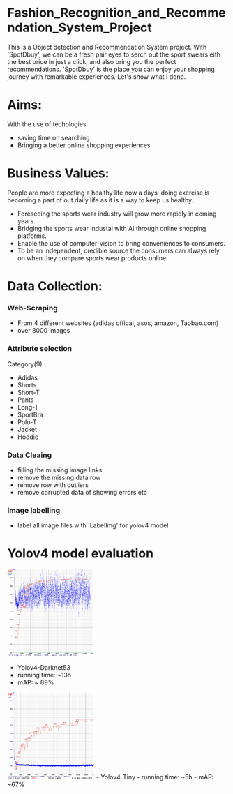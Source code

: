 # Fashion_Recognition_and_Recommendation_System_Project

This is a Object detection and Recommendation System project. With 'SpotDbuy', we can be a fresh pair eyes to serch out the sport swears eith the best price in just a click, and also bring you the perfect recommendations. 'SpotDbuy' is the place you can enjoy your shopping journey with remarkable experiences. Let's show what I done.

# Aims:
With the use of techologies
  - saving time on searching
  - Bringing a better online shopping experiences 

# Business Values:
People are more expecting a healthy life now a days, doing exercise is becoming a part of out daily life as it is a way to keep us healthy.
  -  Foreseeing the sports wear industry will grow more rapidly in coming years.
  -  Bridging the sports wear industal with AI through online shopping platforms.
  - Enable the use of computer-vision to bring conveniences to consumers.
  - To be an independent, credible source the consumers can always rely on when they compare sports wear products online.

# Data Collection:
### Web-Scraping
  -  From 4 different websites (adidas offical, asos, amazon, Taobao.com)
  - over 8000 images

### Attribute selection
Category(9) 
  - Adidas 
  - Shorts
  - Short-T  
  - Pants
  - Long-T   
  - SportBra
  - Polo-T   
  - Jacket
  - Hoodie

### Data Cleaing
  - filling the missing image links
  - remove the missing data row
  - remove row with outliers
  - remove corrupted data of showing errors etc

### Image labelling
  - label all image files with 'LabelImg' for yolov4 model

# Yolov4 model evaluation

<img src="https://github.com/cpuikin/Fashion_Recognition_and_Recommendation_System_Project/blob/main/image/Screenshot%202021-01-08%20at%2014.01.02.png" width="200" height="200" />

- Yolov4-Darknet53
- running time: ~13h
- mAP: ~ 89%

<img src="https://github.com/cpuikin/Fashion_Recognition_and_Recommendation_System_Project/blob/main/image/Screenshot%202021-01-08%20at%2014.01.18.png" width="200" height="200" />
- Yolov4-Tiny
- running time: ~5h
- mAP: ~67%

